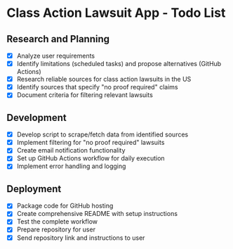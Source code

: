 # Class Action Lawsuit App - Todo List

## Research and Planning
- [x] Analyze user requirements
- [x] Identify limitations (scheduled tasks) and propose alternatives (GitHub Actions)
- [x] Research reliable sources for class action lawsuits in the US
- [x] Identify sources that specify "no proof required" claims
- [x] Document criteria for filtering relevant lawsuits

## Development
- [x] Develop script to scrape/fetch data from identified sources
- [x] Implement filtering for "no proof required" lawsuits
- [x] Create email notification functionality
- [x] Set up GitHub Actions workflow for daily execution
- [x] Implement error handling and logging

## Deployment
- [x] Package code for GitHub hosting
- [x] Create comprehensive README with setup instructions
- [x] Test the complete workflow
- [x] Prepare repository for user
- [x] Send repository link and instructions to user
